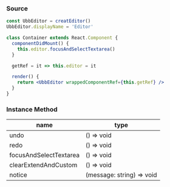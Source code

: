 ### Source
```jsx
const UbbEditor = creatEditor()
UbbEditor.displayName = 'Editor'

class Container extends React.Component {
  componentDidMount() {
    this.editor.focusAndSelectTextarea()
  }

  getRef = it => this.editor = it

  render() {
    return <UbbEditor wrappedComponentRef={this.getRef} />
  }
}
```

### Instance Method
| name                   | type                      |
| ---------------------- | ------------------------- |
| undo                   | () => void                |
| redo                   | () => void                |
| focusAndSelectTextarea | () => void                |
| clearExtendAndCustom   | () => void                |
| notice                 | (message: string) => void |
